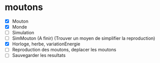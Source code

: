 # moutons

- [x] Mouton
- [x] Monde
- [ ] Simulation
- [ ] SimMouton (A finir)
(Trouver un moyen de simplifier la reproduction)
- [x] Horloge, herbe, variationEnergie
- [ ] Reproduction des moutons, deplacer les moutons
- [ ] Sauvegarder les resultats
